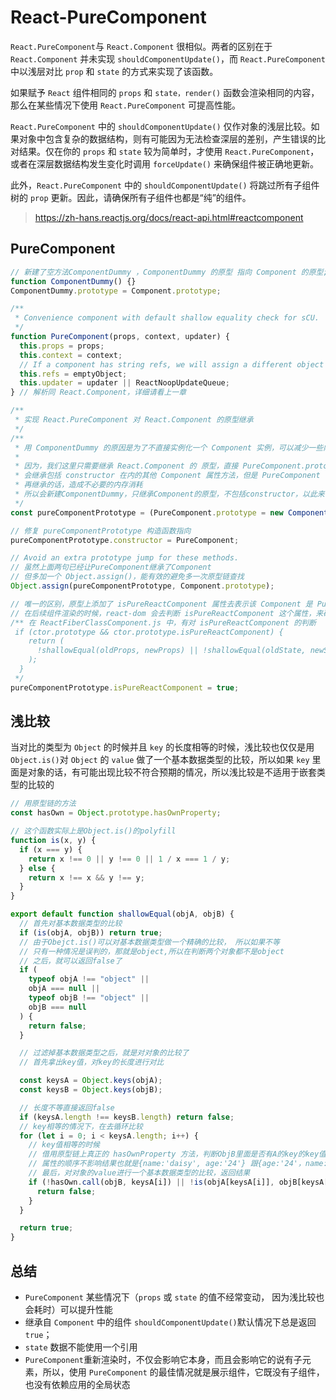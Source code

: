 # React-PureComponent

`React.PureComponent`与 `React.Component` 很相似。两者的区别在于 `React.Component` 并未实现 `shouldComponentUpdate()`，而 `React.PureComponent` 中以浅层对比 `prop` 和 `state` 的方式来实现了该函数。

如果赋予 `React` 组件相同的 `props` 和 `state，render()` 函数会渲染相同的内容，那么在某些情况下使用 `React.PureComponent` 可提高性能。

`React.PureComponent` 中的 `shouldComponentUpdate()` 仅作对象的浅层比较。如果对象中包含复杂的数据结构，则有可能因为无法检查深层的差别，产生错误的比对结果。仅在你的 `props` 和 `state` 较为简单时，才使用 `React.PureComponent`，或者在深层数据结构发生变化时调用 `forceUpdate()` 来确保组件被正确地更新。

此外，`React.PureComponent` 中的 `shouldComponentUpdate()` 将跳过所有子组件树的 `prop` 更新。因此，请确保所有子组件也都是“纯”的组件。

> <https://zh-hans.reactjs.org/docs/react-api.html#reactcomponent>

## PureComponent

```js
// 新建了空方法ComponentDummy ，ComponentDummy 的原型 指向 Component 的原型;
function ComponentDummy() {}
ComponentDummy.prototype = Component.prototype;

/**
 * Convenience component with default shallow equality check for sCU.
 */
function PureComponent(props, context, updater) {
  this.props = props;
  this.context = context;
  // If a component has string refs, we will assign a different object later.
  this.refs = emptyObject;
  this.updater = updater || ReactNoopUpdateQueue;
} // 解析同 React.Component，详细请看上一章

/**
 * 实现 React.PureComponent 对 React.Component 的原型继承
 */
/**
 * 用 ComponentDummy 的原因是为了不直接实例化一个 Component 实例，可以减少一些内存使用
 *
 * 因为，我们这里只需要继承 React.Component 的 原型，直接 PureComponent.prototype = new Component() 的话
 * 会继承包括 constructor 在内的其他 Component 属性方法，但是 PureComponent 已经有自己的 constructor 了，
 * 再继承的话，造成不必要的内存消耗
 * 所以会新建ComponentDummy，只继承Component的原型，不包括constructor，以此来节省内存。
 */
const pureComponentPrototype = (PureComponent.prototype = new ComponentDummy());

// 修复 pureComponentPrototype 构造函数指向
pureComponentPrototype.constructor = PureComponent;

// Avoid an extra prototype jump for these methods.
// 虽然上面两句已经让PureComponent继承了Component
// 但多加一个 Object.assign()，能有效的避免多一次原型链查找
Object.assign(pureComponentPrototype, Component.prototype);

// 唯一的区别，原型上添加了 isPureReactComponent 属性去表示该 Component 是 PureComponent
// 在后续组件渲染的时候，react-dom 会去判断 isPureReactComponent 这个属性，来确定是否浅比较 props、status 实现更新
/** 在 ReactFiberClassComponent.js 中，有对 isPureReactComponent 的判断
 if (ctor.prototype && ctor.prototype.isPureReactComponent) {
    return (
      !shallowEqual(oldProps, newProps) || !shallowEqual(oldState, newState)
    );
  }
 */
pureComponentPrototype.isPureReactComponent = true;
```

## 浅比较

当对比的类型为 `Object` 的时候并且 `key` 的长度相等的时候，浅比较也仅仅是用 `Object.is()`对 `Object` 的 `value` 做了一个基本数据类型的比较，所以如果 `key` 里面是对象的话，有可能出现比较不符合预期的情况，所以浅比较是不适用于嵌套类型的比较的

```js
// 用原型链的方法
const hasOwn = Object.prototype.hasOwnProperty;

// 这个函数实际上是Object.is()的polyfill
function is(x, y) {
  if (x === y) {
    return x !== 0 || y !== 0 || 1 / x === 1 / y;
  } else {
    return x !== x && y !== y;
  }
}

export default function shallowEqual(objA, objB) {
  // 首先对基本数据类型的比较
  if (is(objA, objB)) return true;
  // 由于Obejct.is()可以对基本数据类型做一个精确的比较， 所以如果不等
  // 只有一种情况是误判的，那就是object,所以在判断两个对象都不是object
  // 之后，就可以返回false了
  if (
    typeof objA !== "object" ||
    objA === null ||
    typeof objB !== "object" ||
    objB === null
  ) {
    return false;
  }

  // 过滤掉基本数据类型之后，就是对对象的比较了
  // 首先拿出key值，对key的长度进行对比

  const keysA = Object.keys(objA);
  const keysB = Object.keys(objB);

  // 长度不等直接返回false
  if (keysA.length !== keysB.length) return false;
  // key相等的情况下，在去循环比较
  for (let i = 0; i < keysA.length; i++) {
    // key值相等的时候
    // 借用原型链上真正的 hasOwnProperty 方法，判断ObjB里面是否有A的key的key值
    // 属性的顺序不影响结果也就是{name:'daisy', age:'24'} 跟{age:'24'，name:'daisy' }是一样的
    // 最后，对对象的value进行一个基本数据类型的比较，返回结果
    if (!hasOwn.call(objB, keysA[i]) || !is(objA[keysA[i]], objB[keysA[i]])) {
      return false;
    }
  }

  return true;
}
```

## 总结

- `PureComponent` 某些情况下（`props` 或 `state` 的值不经常变动， 因为浅比较也会耗时）可以提升性能
- 继承自 `Component` 中的组件 `shouldComponentUpdate()`默认情况下总是返回 `true`；
- `state` 数据不能使用一个引用
- `PureComponent`重新渲染时，不仅会影响它本身，而且会影响它的说有子元素，所以，使用 `PureComponent` 的最佳情况就是展示组件，它既没有子组件，也没有依赖应用的全局状态
